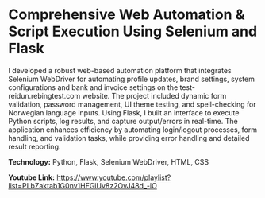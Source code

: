 # Comprehensive Web Automation & Script Execution Using Selenium and Flask

I developed a robust web-based automation platform that integrates Selenium WebDriver for automating profile updates, brand settings, system configurations and bank and invoice settings on the test-reidun.rebingtest.com website. The project included dynamic form validation, password management, UI theme testing, and spell-checking for Norwegian language inputs. Using Flask, I built an interface to execute Python scripts, log results, and capture output/errors in real-time. The application enhances efficiency by automating login/logout processes, form handling, and validation tasks, while providing error handling and detailed result reporting.

**Technology:** Python, Flask, Selenium WebDriver, HTML, CSS

**Youtube Link:** https://www.youtube.com/playlist?list=PLbZaktab1G0nv1HFGiUv8z2OvJ48d_-iO
